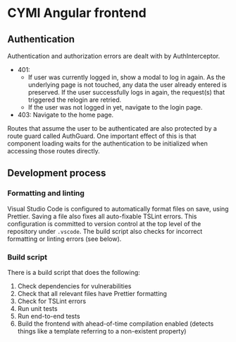 # CYMI Angular frontend

## Authentication

Authentication and authorization errors are dealt with by AuthInterceptor.

-   401:
    -   If user was currently logged in, show a modal to log in again. As the underlying page is not touched, any data the user already entered is preserved. If the user successfully logs in again, the request(s) that triggered the relogin are retried.
    -   If the user was not logged in yet, navigate to the login page.
-   403: Navigate to the home page.

Routes that assume the user to be authenticated are also protected by a route guard called AuthGuard. One important effect of this is that component loading waits for the authentication to be initialized when accessing those routes directly.

## Development process

### Formatting and linting

Visual Studio Code is configured to automatically format files on save, using Prettier. Saving a file also fixes all auto-fixable TSLint errors. This configuration is committed to version control at the top level of the repository under `.vscode`. The build script also checks for incorrect formatting or linting errors (see below).

### Build script

There is a build script that does the following:

1. Check dependencies for vulnerabilities
2. Check that all relevant files have Prettier formatting
3. Check for TSLint errors
4. Run unit tests
5. Run end-to-end tests
6. Build the frontend with ahead-of-time compilation enabled (detects things like a template referring to a non-existent property)
